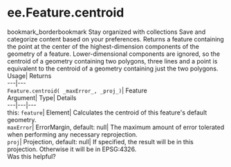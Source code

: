  
#  ee.Feature.centroid 
bookmark_borderbookmark Stay organized with collections  Save and categorize content based on your preferences.
Returns a feature containing the point at the center of the highest-dimension components of the geometry of a feature. Lower-dimensional components are ignored, so the centroid of a geometry containing two polygons, three lines and a point is equivalent to the centroid of a geometry containing just the two polygons. 
Usage| Returns  
---|---  
`Feature.centroid( _maxError_, _proj_)`| Feature  
Argument| Type| Details  
---|---|---  
this: `feature`| Element| Calculates the centroid of this feature's default geometry.  
`maxError`| ErrorMargin, default: null| The maximum amount of error tolerated when performing any necessary reprojection.  
`proj`| Projection, default: null| If specified, the result will be in this projection. Otherwise it will be in EPSG:4326.  
Was this helpful?
